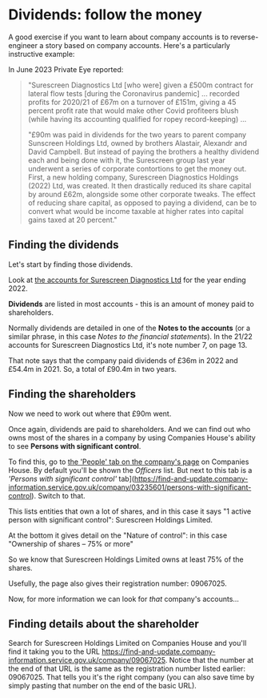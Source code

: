 # Dividends: follow the money

A good exercise if you want to learn about company accounts is to reverse-engineer a story based on company accounts. Here's a particularly instructive example:

In June 2023 Private Eye reported: 

> "Surescreen Diagnostics Ltd [who were] given a £500m contract for lateral flow tests [during the Coronavirus pandemic] ... recorded profits for 2020/21 of £67m on a turnover of £151m, giving a 45 percent profit rate that would make other Covid profiteers blush (while having its accounting qualified for ropey record-keeping) ...
>
> "£90m was paid in dividends for the two years to parent company Sunscreen Holdings Ltd, owned by brothers Alastair, Alexandr and David Campbell. But instead of paying the brothers a healthy dividend each and being done with it, the Surescreen group last year underwent a series of corporate contortions to get the money out. First, a new holding company, Surescreen Diagnostics Holdings (2022) Ltd, was created. It then drastically reduced its share capital by around £62m, alongside some other corporate tweaks. The effect of reducing share capital, as opposed to paying a dividend, can be to convert what would be income taxable at higher rates into capital gains taxed at 20 percent."

## Finding the dividends

Let's start by finding those dividends.

Look at [the accounts for Surescreen Diagnostics Ltd](https://find-and-update.company-information.service.gov.uk/company/03235601/filing-history) for the year ending 2022.

**Dividends** are listed in most accounts - this is an amount of money paid to shareholders. 

Normally dividends are detailed in one of the **Notes to the accounts** (or a similar phrase, in this case *Notes to the financial statements*). In the 21/22 accounts for Surescreen Diagnostics Ltd, it's note number 7, on page 13.

That note says that the company paid dividends of £36m in 2022 and £54.4m in 2021. So, a total of £90.4m in two years.

## Finding the shareholders

Now we need to work out where that £90m went. 

Once again, dividends are paid to shareholders. And we can find out who owns most of the shares in a company by using Companies House's ability to see **Persons with significant control**.

To find this, go to [the 'People' tab on the company's page](https://find-and-update.company-information.service.gov.uk/company/03235601/officers) on Companies House. By default you'll be shown the *Officers* list. But next to this tab is a *'Persons with significant control'* tab](https://find-and-update.company-information.service.gov.uk/company/03235601/persons-with-significant-control). Switch to that.

This lists entities that own a lot of shares, and in this case it says "1 active person with significant control": Surescreen Holdings Limited.

At the bottom it gives detail on the "Nature of control": in this case "Ownership of shares – 75% or more"

So we know that Surescreen Holdings Limited owns at least 75% of the shares. 

Usefully, the page also gives their registration number: 09067025. 

Now, for more information we can look for *that* company's accounts...

## Finding details about the shareholder

Search for Surescreen Holdings Limited on Companies House and you'll find it taking you to the URL https://find-and-update.company-information.service.gov.uk/company/09067025. Notice that the number at the end of that URL is the same as the registration number listed earlier: 09067025. That tells you it's the right company (you can also save time by simply pasting that number on the end of the basic URL).

